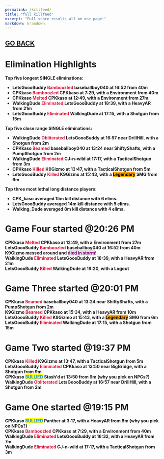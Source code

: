 ```yaml
---
permalink: /killfeed/
title: "full killfeed"
excerpt: "Full score results all on one page!"
markdown: kramdown
---
```

<meta http-equiv="refresh" content="30">

<script>
    var countUpdDate = new Date("Sep 16, 2022 20:57:30").getTime(); // Set the date we're counting down to
    var x = setInterval(function () {
        var timeNow = new Date().getTime(); // Get today's date and time
        var distance = timeNow - countUpdDate; // Find the distance between now and the count down date
        var days = Math.floor(distance / (1000 * 60 * 60 * 24));
        var hours = Math.floor((distance % (1000 * 60 * 60 * 24)) / (1000 * 60 * 60));
        var minutes = Math.floor((distance % (1000 * 60 * 60)) / (1000 * 60));
        var seconds = Math.floor((distance % (1000 * 60)) / 1000);
        var minutesString = minutes.toString();
        var secondsString = seconds.toString();
        if (minutesString.length < 2) {
            minutesString = "0" + minutesString;
        }
        if (secondsString.length < 2) {
            secondsString = "0" + secondsString;
        }
        document.getElementById("countUpTimer").innerHTML = minutesString + ":" + secondsString + " since updt"; // Display the result in the element with id="demo"
        // If the count down is finished, write some text
        if (distance < 0) {
            clearInterval(x);
            document.getElementById("countUpTimer").innerHTML = "EXPIRED";
        }
    }, 1000); // Update the count down every 1000 milliseconds
</script>


<strong><span id="countUpTimer" style="color:red;background-color:white;font-size:add_size"></span><strong>

## [GO BACK](https://www.kaso.gg)     

# Elimination Highlights<br>
Top five <strong>longest</strong> SINGLE eliminations:<br>
* LetsGoooBuddy <strong><span style="color:crimson;background-color:">Bamboozled</span></strong> baseballboy040 at 16:52 from 40m<br>
* CPKkaso <strong><span style="color:crimson;background-color:">Bamboozled</span></strong> CPKkaso at 7:29, with a Environment from 40m<br>
* CPKkaso <strong><span style="color:crimson;background-color:">Melted</span></strong> CPKkaso at 12:49, with a Environment from 27m<br>
* WalkingDude <strong><span style="color:crimson;background-color:">Eliminated</span></strong> LetsGoooBuddy at 18:39, with a HeavyAR from 21m<br>
* LetsGoooBuddy <strong><span style="color:crimson;background-color:">Eliminated</span></strong> WalkingDude at 17:15, with a Shotgun from 15m<br>

Top five <strong>close range</strong> SINGLE eliminations:<br>
* WalkingDude <strong><span style="color:crimson;background-color:">Obliterated</span></strong> LetsGoooBuddy at 16:57 near <strong>DrillHill</strong>, with a Shotgun from 2m<br>
* CPKkaso <strong><span style="color:crimson;background-color:">Beamed</span></strong> baseballboy040 at 13:24 near <strong>ShiftyShafts</strong>, with a PumpShotgun from 2m<br>
* WalkingDude <strong><span style="color:crimson;background-color:">Eliminated</span></strong> CJ-n-wild at 17:17, with a TacticalShotgun from 3m<br>
* CPKkaso <strong><span style="color:crimson;background-color:">Killed</span></strong> K9Gizmo at 13:47, with a TacticalShotgun from 5m<br>
* LetsGoooBuddy <strong><span style="color:crimson;background-color:">Killed</span></strong> K9Gizmo at 15:43, with a <strong><span style="color:black;background-color:orange">Legendary</span></strong> SMG from 6m<br>

Top three most lethal long distance players:<br>
* CPK_kaso averaged 15m kill distance with 6 elims.<br>
* LetsGoooBuddy averaged 14m kill distance with 5 elims.<br>
* Walking_Dude averaged 8m kill distance with 4 elims.<br>

# Game <strong>Four</strong> started @20:26 PM<br>
CPKkaso <strong><span style="color:crimson;background-color:">Melted</span></strong> CPKkaso at 12:49, with a Environment from 27m<br>
LetsGoooBuddy <strong><span style="color:crimson;background-color:">Bamboozled</span></strong> baseballboy040 at 16:52 from 40m<br>
K9Gizmo messed around and <strong><span style="color:purple;background-color:gainsboro">died in storm</span></strong>!<br>
WalkingDude <strong><span style="color:crimson;background-color:">Eliminated</span></strong> LetsGoooBuddy at 18:39, with a HeavyAR from 21m<br>
LetsGoooBuddy <strong><span style="color:crimson;background-color:">Killed</span></strong> WalkingDude at 19:20, with a Logout<br>
# Game <strong>Three</strong> started @20:01 PM<br>
CPKkaso <strong><span style="color:crimson;background-color:">Beamed</span></strong> baseballboy040 at 13:24 near <strong>ShiftyShafts</strong>, with a PumpShotgun from 2m<br>
K9Gizmo <strong><span style="color:crimson;background-color:">Beamed</span></strong> CPKkaso at 15:34, with a HeavyAR from 10m<br>
LetsGoooBuddy <strong><span style="color:crimson;background-color:">Killed</span></strong> K9Gizmo at 15:43, with a <strong><span style="color:black;background-color:orange">Legendary</span></strong> SMG from 6m<br>
LetsGoooBuddy <strong><span style="color:crimson;background-color:">Eliminated</span></strong> WalkingDude at 17:15, with a Shotgun from 15m<br>
# Game <strong>Two</strong> started @19:37 PM<br>
CPKkaso <strong><span style="color:crimson;background-color:">Killed</span></strong> K9Gizmo at 13:47, with a TacticalShotgun from 5m<br>
LetsGoooBuddy <strong><span style="color:crimson;background-color:">Eliminated</span></strong> CPKkaso at 13:50 near <strong>BigBridge</strong>, with a Shotgun from 9m<br>
CPKkaso <strong><span style="color:dodgerblue;background-color:yellow">BULLIED</span></strong> Stash'd at 13:50 from 9m (why you pick on NPCs?)<br>
WalkingDude <strong><span style="color:crimson;background-color:">Obliterated</span></strong> LetsGoooBuddy at 16:57 near <strong>DrillHill</strong>, with a Shotgun from 2m<br>
# Game <strong>One</strong> started @19:15 PM<br>
CPKkaso <strong><span style="color:dodgerblue;background-color:yellow">BULLIED</span></strong> Panther at 3:17, with a HeavyAR from 8m (why you pick on NPCs?)<br>
CPKkaso <strong><span style="color:crimson;background-color:">Bamboozled</span></strong> CPKkaso at 7:29, with a Environment from 40m<br>
WalkingDude <strong><span style="color:crimson;background-color:">Eliminated</span></strong> LetsGoooBuddy at 16:32, with a HeavyAR from 7m<br>
WalkingDude <strong><span style="color:crimson;background-color:">Eliminated</span></strong> CJ-n-wild at 17:17, with a TacticalShotgun from 3m<br>
<!--CREATED BY CODE-->
<!--9/16/2022 8:57:30 PM-->
